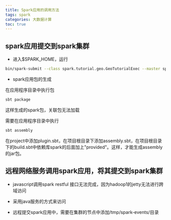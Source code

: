 ```yaml
---
title: Spark应用的调用方法
tags: spark
categories: 大数据计算
toc: true
---
```

## spark应用提交到spark集群

+ 进入$SPARK_HOME，运行

```bash
bin/spark-submit --class spark.tutorial.geo.GeoTutorialExec --master spark://master:6066 --deploy-mode cluster file:///root/Downloads/spark-cluster-test/target/scala-2.10/spark-cluster-test-assembly-1.0.jar
```

+ spark应用包的生成 

在应用程序目录中执行包

```bash
sbt package
```

这样生成的spark包，关联包无法加载

需要在应用程序目录中执行

```bash
sbt assembly
```

在project中添加plugin.sbt，在项目根目录下添加assembly.sbt，在项目根目录下的build.sbt中依赖库spark的后面加上"provided"。这样，才能生成assembly的jar包。



## 远程网络服务调用spark应用，将其提交到spark集群

+ javascript调用spark restful 接口无法完成，因为hadoop1的jetty无法进行跨域访问

+ 采用java服务的方式来访问

+ 远程提交spark应用中，需要在集群的节点中添加/tmp/spark-events/目录

